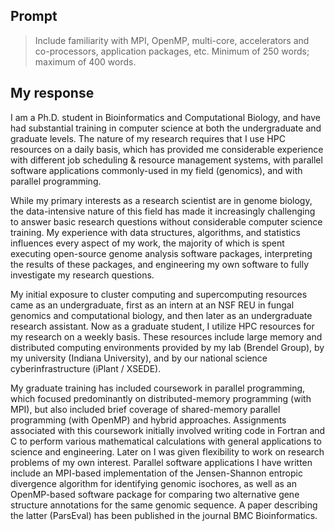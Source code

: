 ## Prompt

> Include familiarity with MPI, OpenMP, multi-core, accelerators and co-processors, application packages, etc. Minimum of 250 words; maximum of 400 words.

## My response

I am a Ph.D. student in Bioinformatics and Computational Biology, and have had substantial training in computer science at both the undergraduate and graduate levels. The nature of my research requires that I use HPC resources on a daily basis, which has provided me considerable experience with different job scheduling & resource management systems, with parallel software applications commonly-used in my field (genomics), and with parallel programming.

While my primary interests as a research scientist are in genome biology, the data-intensive nature of this field has made it increasingly challenging to answer basic research questions without considerable computer science training. My experience with data structures, algorithms, and statistics influences every aspect of my work, the majority of which is spent executing open-source genome analysis software packages, interpreting the results of these packages, and engineering my own software to fully investigate my research questions.

My initial exposure to cluster computing and supercomputing resources came as an undergraduate, first as an intern at an NSF REU in fungal genomics and computational biology, and then later as an undergraduate research assistant. Now as a graduate student, I utilize HPC resources for my research on a weekly basis. These resources include large memory and distributed computing environments provided by my lab (Brendel Group), by my university (Indiana University), and by our national science cyberinfrastructure (iPlant / XSEDE).

My graduate training has included coursework in parallel programming, which focused predominantly on distributed-memory programming (with MPI), but also included brief coverage of shared-memory parallel programming (with OpenMP) and hybrid approaches. Assignments associated with this coursework initially involved writing code in Fortran and C to perform various mathematical calculations with general applications to science and engineering. Later on I was given flexibility to work on research problems of my own interest. Parallel software applications I have written include an MPI-based implementation of the Jensen-Shannon entropic divergence algorithm for identifying genomic isochores, as well as an OpenMP-based software package for comparing two alternative gene structure annotations for the same genomic sequence. A paper describing the latter (ParsEval) has been published in the journal BMC Bioinformatics.
